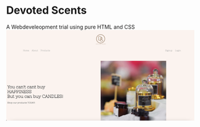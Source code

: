 # Devoted Scents
A Webdeveleopment trial using pure HTML and CSS
![Screenshot](https://github.com/PrajwalBhagath/Devoted/blob/master/Screen%20Shot%202022-03-22%20at%207.03.25%20PM.png)

